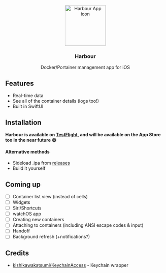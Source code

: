 <p align="center">
	<img src="https://harbour.shameful.xyz/media/favicon.png" width="128" alt="Harbour App icon">
	<h3 align="center">Harbour</h3>
	<p align="center">Docker/Portainer management app for iOS</p>
</p>

## Features
- Real-time data
- See all of the container details (logs too!)
- Built in SwiftUI

## Installation
**Harbour is available on [TestFlight](https://testflight.apple.com/join/F2vK7xo4), and will be available on the App Store too in the near future 😄**
#### Alternative methods
- Sideload .ipa from [releases](https://github.com/rrroyal/Harbour/releases/latest)
- Build it yourself

## Coming up
- [ ] Container list view (instead of cells)
- [ ] Widgets
- [ ] Siri/Shortcuts
- [ ] watchOS app
- [ ] Creating new containers
- [ ] Attaching to containers (including ANSI escape codes & input)
- [ ] Handoff
- [ ] Background refresh (+notifications?)

## Credits
- [kishikawakatsumi/KeychainAccess](https://github.com/kishikawakatsumi/KeychainAccess) - Keychain wrapper
